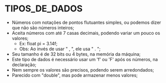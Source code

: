 # TIPOS_DE_DADOS

- Números com notações de pontos flutuantes simples, ou podemos dizer que não são números inteiros;
- Aceita números com até 7 casas decimais, podendo variar um pouco os valores;
  - Ex: float pi = 3.14f;
  - Obs: Ao invés de usar " , ", ele usa " . ";
- Seu tamanho é de 32 bits ou 4 bytes, na memória da máquina;
- Este tipo de dados é necessário usar um 'f' ou 'F' após os números, na declaração;
- Nem sempre os valores são precisos, podendo serem arredondados;
- Parecido com "double", mas pode armazenar menos valores;
